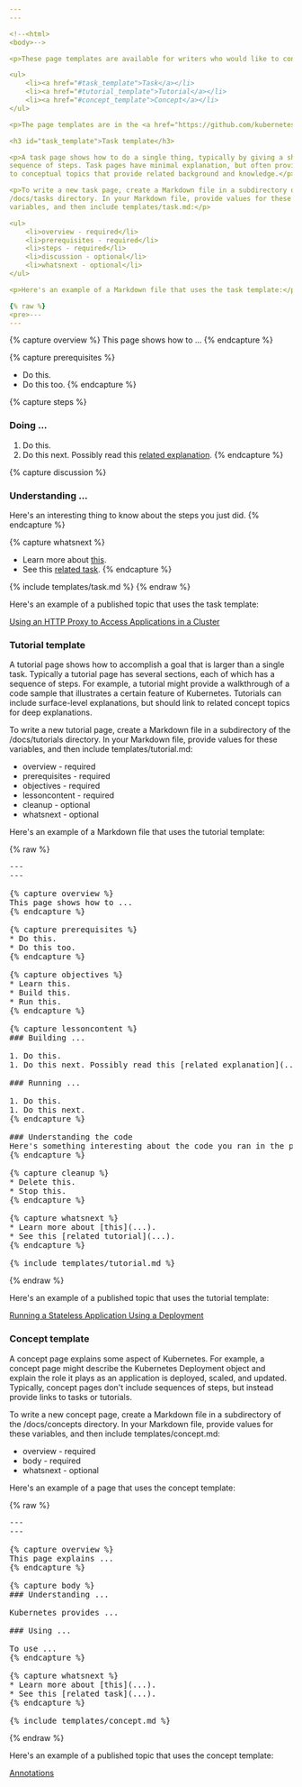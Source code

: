 ```yaml
---
---

<!--<html>
<body>-->

<p>These page templates are available for writers who would like to contribute new topics to the Kubernetes docs:</p>

<ul>
    <li><a href="#task_template">Task</a></li>
    <li><a href="#tutorial_template">Tutorial</a></li>
    <li><a href="#concept_template">Concept</a></li>
</ul>

<p>The page templates are in the <a href="https://github.com/kubernetes/kubernetes.github.io/tree/master/_includes/templates">_includes/templates</a> directory of the <a href="https://github.com/kubernetes/kubernetes.github.io">kubernetes.github.io</a> repository.

<h3 id="task_template">Task template</h3>

<p>A task page shows how to do a single thing, typically by giving a short
sequence of steps. Task pages have minimal explanation, but often provide links
to conceptual topics that provide related background and knowledge.</p>

<p>To write a new task page, create a Markdown file in a subdirectory of the
/docs/tasks directory. In your Markdown file, provide values for these
variables, and then include templates/task.md:</p>

<ul>
    <li>overview - required</li>
    <li>prerequisites - required</li>
    <li>steps - required</li>
    <li>discussion - optional</li>
    <li>whatsnext - optional</li>
</ul>

<p>Here's an example of a Markdown file that uses the task template:</p>

{% raw %}
<pre>---
---
```


{% capture overview %}
This page shows how to ...
{% endcapture %}

{% capture prerequisites %}
* Do this.
* Do this too.
{% endcapture %}

{% capture steps %}
### Doing ...

1. Do this.
1. Do this next. Possibly read this [related explanation](...).
{% endcapture %}

{% capture discussion %}
### Understanding ...

Here's an interesting thing to know about the steps you just did.
{% endcapture %}

{% capture whatsnext %}
* Learn more about [this](...).
* See this [related task](...).
{% endcapture %}

{% include templates/task.md %}
</pre>
{% endraw %}

<p>Here's an example of a published topic that uses the task template:</p>

<p><a href="/docs/tasks/access-application-cluster/http-proxy-access-application-cluster">Using an HTTP Proxy to Access Applications in a Cluster</a></p>

<h3 id="tutorial_template">Tutorial template</h3>

<p>A tutorial page shows how to accomplish a goal that is larger than a single
task. Typically a tutorial page has several sections, each of which has a
sequence of steps. For example, a tutorial might provide a walkthrough of a
code sample that illustrates a certain feature of Kubernetes. Tutorials can
include surface-level explanations, but should link to related concept topics
for deep explanations.

<p>To write a new tutorial page, create a Markdown file in a subdirectory of the
/docs/tutorials directory. In your Markdown file, provide values for these
variables, and then include templates/tutorial.md:</p>

<ul>
    <li>overview - required</li>
    <li>prerequisites - required</li>
    <li>objectives - required</li>
    <li>lessoncontent - required</li>
    <li>cleanup - optional</li>
    <li>whatsnext - optional</li>
</ul>

<p>Here's an example of a Markdown file that uses the tutorial template:</p>

{% raw %}
<pre>---
---

{% capture overview %}
This page shows how to ...
{% endcapture %}

{% capture prerequisites %}
* Do this.
* Do this too.
{% endcapture %}

{% capture objectives %}
* Learn this.
* Build this.
* Run this.
{% endcapture %}

{% capture lessoncontent %}
### Building ...

1. Do this.
1. Do this next. Possibly read this [related explanation](...).

### Running ...

1. Do this.
1. Do this next.
{% endcapture %}

### Understanding the code
Here's something interesting about the code you ran in the preceding steps.
{% endcapture %}

{% capture cleanup %}
* Delete this.
* Stop this.
{% endcapture %}

{% capture whatsnext %}
* Learn more about [this](...).
* See this [related tutorial](...).
{% endcapture %}

{% include templates/tutorial.md %}
</pre>
{% endraw %}

<p>Here's an example of a published topic that uses the tutorial template:</p>

<p><a href="/docs/tutorials/stateless-application/run-stateless-application-deployment/">Running a Stateless Application Using a Deployment</a></p>

<h3 id="concept_template">Concept template</h3>

<p>A concept page explains some aspect of Kubernetes. For example, a concept
page might describe the Kubernetes Deployment object and explain the role it
plays as an application is deployed, scaled, and updated. Typically, concept
pages don't include sequences of steps, but instead provide links to tasks or
tutorials.

<p>To write a new concept page, create a Markdown file in a subdirectory of the
/docs/concepts directory. In your Markdown file,  provide values for these
variables, and then include templates/concept.md:</p>

<ul>
    <li>overview - required</li>
    <li>body - required</li>
    <li>whatsnext - optional</li>
</ul>

<p>Here's an example of a page that uses the concept template:</p>

{% raw %}
<pre>---
---

{% capture overview %}
This page explains ...
{% endcapture %}

{% capture body %}
### Understanding ...

Kubernetes provides ...

### Using ...

To use ...
{% endcapture %}

{% capture whatsnext %}
* Learn more about [this](...).
* See this [related task](...).
{% endcapture %}

{% include templates/concept.md %}
</pre>
{% endraw %}

<p>Here's an example of a published topic that uses the concept template:</p>

<p><a href="/docs/concepts/object-metadata/annotations">Annotations</a></p>

<!--</body>
</html>-->

